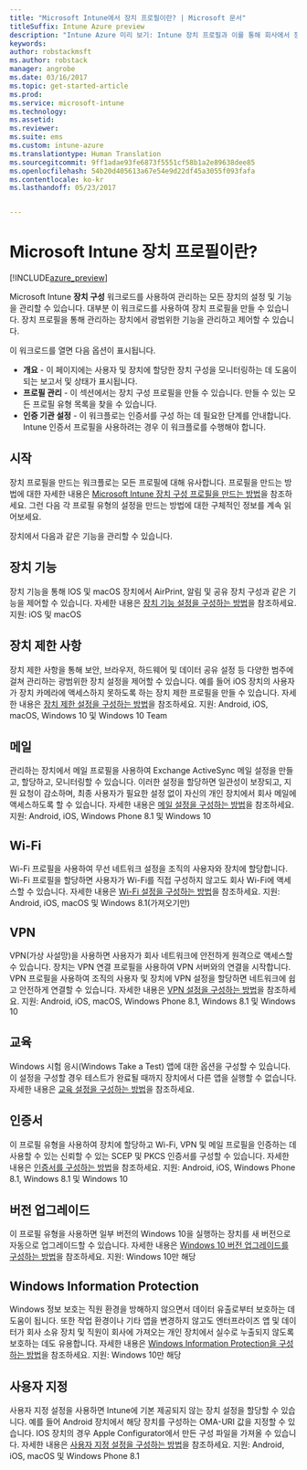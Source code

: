 ```yaml
---
title: "Microsoft Intune에서 장치 프로필이란? | Microsoft 문서"
titleSuffix: Intune Azure preview
description: "Intune Azure 미리 보기: Intune 장치 프로필과 이를 통해 회사에서 장치를 관리 및 보호하는 방법을 알아봅니다."
keywords: 
author: robstackmsft
ms.author: robstack
manager: angrobe
ms.date: 03/16/2017
ms.topic: get-started-article
ms.prod: 
ms.service: microsoft-intune
ms.technology: 
ms.assetid: 
ms.reviewer: 
ms.suite: ems
ms.custom: intune-azure
ms.translationtype: Human Translation
ms.sourcegitcommit: 9ff1adae93fe6873f5551cf58b1a2e89638dee85
ms.openlocfilehash: 54b20d405613a67e54e9d22df45a3055f093fafa
ms.contentlocale: ko-kr
ms.lasthandoff: 05/23/2017


---
```


# <a name="what-are-microsoft-intune-device-profiles"></a>Microsoft Intune 장치 프로필이란?

[!INCLUDE[azure_preview](./includes/azure_preview.md)]

Microsoft Intune **장치 구성** 워크로드를 사용하여 관리하는 모든 장치의 설정 및 기능을 관리할 수 있습니다. 대부분 이 워크로드를 사용하여 장치 프로필을 만들 수 있습니다. 장치 프로필을 통해 관리하는 장치에서 광범위한 기능을 관리하고 제어할 수 있습니다.

이 워크로드를 열면 다음 옵션이 표시됩니다.

- **개요** - 이 페이지에는 사용자 및 장치에 할당한 장치 구성을 모니터링하는 데 도움이 되는 보고서 및 상태가 표시됩니다.
- **프로필 관리** - 이 섹션에서는 장치 구성 프로필을 만들 수 있습니다. 만들 수 있는 모든 프로필 유형 목록을 찾을 수 있습니다.
- **인증 기관 설정** - 이 워크플로는 인증서를 구성 하는 데 필요한 단계를 안내합니다. Intune 인증서 프로필을 사용하려는 경우 이 워크플로를 수행해야 합니다.

## <a name="getting-started"></a>시작

장치 프로필을 만드는 워크플로는 모든 프로필에 대해 유사합니다. 프로필을 만드는 방법에 대한 자세한 내용은 [Microsoft Intune 장치 구성 프로필을 만드는 방법](device-profile-create.md)을 참조하세요. 그런 다음 각 프로필 유형의 설정을 만드는 방법에 대한 구체적인 정보를 계속 읽어보세요.

장치에서 다음과 같은 기능을 관리할 수 있습니다.

## <a name="device-features"></a>장치 기능

장치 기능을 통해 IOS 및 macOS 장치에서 AirPrint, 알림 및 공유 장치 구성과 같은 기능을 제어할 수 있습니다.
자세한 내용은 [장치 기능 설정을 구성하는 방법](device-features-configure.md)을 참조하세요. 지원: iOS 및 macOS

## <a name="device-restrictions"></a>장치 제한 사항
장치 제한 사항을 통해 보안, 브라우저, 하드웨어 및 데이터 공유 설정 등 다양한 범주에 걸쳐 관리하는 광범위한 장치 설정을 제어할 수 있습니다. 예를 들어 iOS 장치의 사용자가 장치 카메라에 액세스하지 못하도록 하는 장치 제한 프로필을 만들 수 있습니다.
자세한 내용은 [장치 제한 설정을 구성하는 방법](device-restrictions-configure.md)을 참조하세요. 지원: Android, iOS, macOS, Windows 10 및 Windows 10 Team

## <a name="email"></a>메일
관리하는 장치에서 메일 프로필을 사용하여 Exchange ActiveSync 메일 설정을 만들고, 할당하고, 모니터링할 수 있습니다. 이러한 설정을 할당하면 일관성이 보장되고, 지원 요청이 감소하며, 최종 사용자가 필요한 설정 없이 자신의 개인 장치에서 회사 메일에 액세스하도록 할 수 있습니다.
자세한 내용은 [메일 설정을 구성하는 방법](email-settings-configure.md)을 참조하세요. 지원: Android, iOS, Windows Phone 8.1 및 Windows 10

## <a name="wi-fi"></a>Wi-Fi
Wi-Fi 프로필을 사용하여 무선 네트워크 설정을 조직의 사용자와 장치에 할당합니다. Wi-Fi 프로필을 할당하면 사용자가 Wi-Fi를 직접 구성하지 않고도 회사 Wi-Fi에 액세스할 수 있습니다.
자세한 내용은 [Wi-Fi 설정을 구성하는 방법](wi-fi-settings-configure.md)을 참조하세요. 지원: Android, iOS, macOS 및 Windows 8.1(가져오기만)

## <a name="vpn"></a>VPN
VPN(가상 사설망)을 사용하면 사용자가 회사 네트워크에 안전하게 원격으로 액세스할 수 있습니다. 장치는 VPN 연결 프로필을 사용하여 VPN 서버와의 연결을 시작합니다. VPN 프로필을 사용하여 조직의 사용자 및 장치에 VPN 설정을 할당하면 네트워크에 쉽고 안전하게 연결할 수 있습니다.
자세한 내용은 [VPN 설정을 구성하는 방법](vpn-settings-configure.md)을 참조하세요.
지원: Android, iOS, macOS, Windows Phone 8.1, Windows 8.1 및 Windows 10

## <a name="education"></a>교육
Windows 시험 응시(Windows Take a Test) 앱에 대한 옵션을 구성할 수 있습니다. 이 설정을 구성할 경우 테스트가 완료될 때까지 장치에서 다른 앱을 실행할 수 없습니다.
자세한 내용은 [교육 설정을 구성하는 방법](education-settings-configure.md)을 참조하세요.

## <a name="certificates"></a>인증서
이 프로필 유형을 사용하여 장치에 할당하고 Wi-Fi, VPN 및 메일 프로필을 인증하는 데 사용할 수 있는 신뢰할 수 있는 SCEP 및 PKCS 인증서를 구성할 수 있습니다.
자세한 내용은 [인증서를 구성하는 방법](certificates-configure.md)을 참조하세요. 지원: Android, iOS, Windows Phone 8.1, Windows 8.1 및 Windows 10

## <a name="edition-upgrade"></a>버전 업그레이드
이 프로필 유형을 사용하면 일부 버전의 Windows 10을 실행하는 장치를 새 버전으로 자동으로 업그레이드할 수 있습니다. 자세한 내용은 [Windows 10 버전 업그레이드를 구성하는 방법](edition-upgrade-configure-windows-10.md)을 참조하세요. 지원: Windows 10만 해당

## <a name="windows-information-protection"></a>Windows Information Protection
Windows 정보 보호는 직원 환경을 방해하지 않으면서 데이터 유출로부터 보호하는 데 도움이 됩니다. 또한 작업 환경이나 기타 앱을 변경하지 않고도 엔터프라이즈 앱 및 데이터가 회사 소유 장치 및 직원이 회사에 가져오는 개인 장치에서 실수로 누출되지 않도록 보호하는 데도 유용합니다.
자세한 내용은 [Windows Information Protection을 구성하는 방법](windows-information-protection-configure.md)을 참조하세요. 지원: Windows 10만 해당

## <a name="custom"></a>사용자 지정
사용자 지정 설정을 사용하면 Intune에 기본 제공되지 않는 장치 설정을 할당할 수 있습니다. 예를 들어 Android 장치에서 해당 장치를 구성하는 OMA-URI 값을 지정할 수 있습니다. IOS 장치의 경우 Apple Configurator에서 만든 구성 파일을 가져올 수 있습니다.
자세한 내용은 [사용자 지정 설정을 구성하는 방법](custom-settings-configure.md)을 참조하세요. 지원: Android, iOS, macOS 및 Windows Phone 8.1

